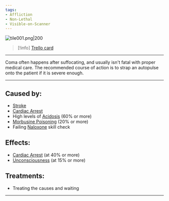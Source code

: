 ```yaml
---
tags:
- Affliction
- Non-Lethal
- Visible-on-Scanner
---
```


![tile001.png\|200](/Head_Brain/Coma%20-%20Attachments/6718845db30472d958dd7b51.png)

> [!info] [Trello card](https://trello.com/c/kFlmjwBv/48-coma)

---

Coma often happens after suffocating, and usually isn't fatal with proper medical care. The recommended course of action is to strap an autopulse onto the patient if it is severe enough.

---

## Caused by:

- [Stroke](Stroke.md)
- [Cardiac Arrest](../Heart/Cardiac%20Arrest.md)
- High levels of [Acidosis](../Blood/Acidosis.md)  (60% or more)
- [Morbusine Poisoning](../Torso/Morbusine%20Poisoning.md) (20% or more)
- Failing [Naloxone](../Items/Naloxone.md) skill check

## Effects:

- [Cardiac Arrest](../Heart/Cardiac%20Arrest.md) (at 40% or more)
- [Unconsciousness](Unconsciousness.md) (at 15% or more)

## Treatments:

- Treating the causes and waiting

---

